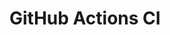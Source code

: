 # GitHub Actions CI





































































































































































































































































































































































































































































































































































































































































































































































































































































































































































































































































































































































































































































































































































































































































































































































































































































































































































































































































































































































































































































































































































































































































































































































































































































































































































































































































































































































































































































































































































































































































































































































































